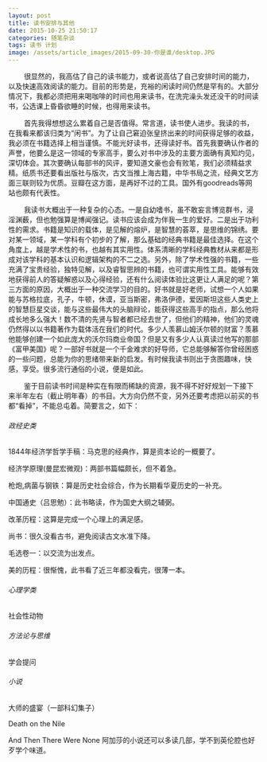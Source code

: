 ```yaml
---
layout: post
title: 读书安排与其他
date: 2015-10-25 21:50:17
categories: 随笔杂谈
tags: 读书 计划
image: /assets/article_images/2015-09-30-你是谁/desktop.JPG
---
```


&#160; &#160; &#160; &#160;
很显然的，我高估了自己的读书能力，或者说高估了自己安排时间的能力，以及快速高效阅读的能力。目前的形势是，充裕的闲读时间仍然是罕有的。大部分情况下，我都必须把用来喝咖啡的时间也用来读书，在洗完澡头发还没干的时间读书，公选课上昏昏欲睡的时候，也得用来读书。

&#160; &#160; &#160; &#160;
首先我得想想这么累着自己是否值得。常言道，读书使人进步。我读的书，在我看来都该归类为“闲书”。为了让自己窘迫张皇挤出来的时间获得足够的收益，我必须在书籍选择上相当谨慎。不能光好读书，还得读好书。首先我要确认作者的声誉，他要么是这一领域的专家高手，要么对书中涉及的主要方面确有真知灼见，深切体会。其次要确认每部书的风评，要知道文豪也会有败笔，我们必须精益求精。纸质书还要看出版社与版次，古文当推上海古籍，中华书局之流，经典文艺方面三联则较为优质。豆瓣在这方面，是再好不过的工具。国外有goodreads等网站也颇有代表性。

&#160; &#160; &#160; &#160;
我读书大概出于一种复杂的心态。一是自幼嗜书，虽不敢妄言博览群书，浸淫渊薮，但也勉强算是博闻强记。读书应该会成为伴我一生的爱好。二是出于功利性的需求。书籍是知识的载体，是见解的熔炉，是智慧的荟萃，是思维的锦绣。要对某一领域，某一学科有个初步的了解，那么基础的经典书籍是最佳选择。在这个角度上，越是学术性的书，也越有其实用性。体系清晰的学科经典教材从来都是形成对该学科的基本认识和逻辑架构的不二之选。另外，除了学术性强的书籍，一些充满了宝贵经验，独特见解，以及睿智思辨的书籍，也可谓实用性工具。能够有效地获得前人的答疑解惑以及心得经验，还有什么阅读体验比这更让人满足的呢？第三方面的原因，大概出于一种交流学习的目的。好书就是好老师，试想一个人如果能与苏格拉底，孔子，牛顿，休谟，亚当斯密，弗洛伊德，爱因斯坦这些人类史上的智慧巨星交谈，能与这些最伟大的头脑辩论，能获得这些高手的指点，那么他将成长地多么强大！数不清的先贤与智者都已经去世了，但他们的精神，他们的灵魂仍然得以以书籍著作为载体活在我们的时代。多少人羡慕山姆沃尔顿的财富？羡慕他能够创建一个如此庞大的沃尔玛商业帝国？但是又有多少人认真读过他写的那部《富甲美国》呢？一部好书就是一个千金难求的好导师，它总能够解答你曾经困惑的一些问题，总能为你的思绪带来新的启发。有时候我读书则出于贪图趣味，快感，享受。很多流行通俗的小说，便是如此。

&#160; &#160; &#160; &#160;
鉴于目前读书时间是种实在有限而稀缺的资源，我不得不好好规划一下接下来半年左右（截止明年春）的书目。大方向仍然不变，另外还要考虑把以前买的书都“看掉”，不能总屯着。简要言之，如下：

###### 政经史类
1844年经济学哲学手稿：马克思的经典作，算是资本论的一概要了。

经济学原理(曼昆宏微观)：两部书篇幅颇长，但不着急。

枪炮,病菌与钢铁：算是历史社会综合，作为长期看华夏历史的一补充。

中国通史（吕思勉）：此书略读，作为国史大纲之辅弼。

改革历程：这算是完成一个心理上的满足感。

尚书：很久没看古书，避免阅读古文水准下降。

毛选卷一：以交流为出发点。

美的历程：很惭愧，此书看了近三年都没看完，很薄一本。

###### 心理学类
社会性动物

###### 方法论与思维
学会提问

###### 小说
大师的盛宴（一部科幻集子）

Death on the Nile

And Then There Were None  阿加莎的小说还可以多读几部，学不到英伦腔也好歹学个味道。
















